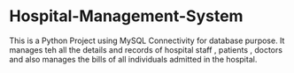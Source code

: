 # Hospital-Management-System

This is a Python Project using MySQL Connectivity for database purpose.
It manages teh all the details and records of hospital staff , patients , doctors and also manages the bills of all individuals admitted in the hospital.
